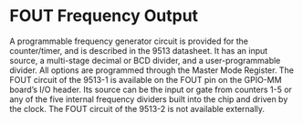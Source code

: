 # FOUT Frequency Output

A programmable frequency generator circuit is provided for the counter/timer, and is described in the 9513 datasheet. It has an input source, a multi-stage decimal or BCD divider, and a user-programmable divider. All options are programmed through the Master Mode Register. The FOUT circuit of the 9513-1 is available on the FOUT pin on the GPIO-MM board’s I/O header. Its source can be the input or gate from counters 1-5 or any of the five internal frequency dividers built into the chip and driven by the clock. The FOUT circuit of the 9513-2 is not available externally.

